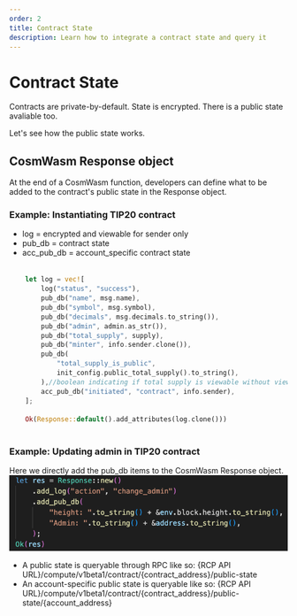 ```yaml
---
order: 2
title: Contract State
description: Learn how to integrate a contract state and query it
---
```


# Contract State

Contracts are private-by-default. State is encrypted. There is a public state avaliable too. 

Let's see how the public state works.
## CosmWasm Response object
At the end of a CosmWasm function, developers can define what to be added to the contract's public state in the Response object.


### Example: Instantiating TIP20 contract

- log = encrypted and viewable for sender only
- pub_db = contract state
- acc_pub_db = account_specific contract state


```rust

    let log = vec![
        log("status", "success"),
        pub_db("name", msg.name),
        pub_db("symbol", msg.symbol),
        pub_db("decimals", msg.decimals.to_string()),
        pub_db("admin", admin.as_str()),
        pub_db("total_supply", supply),
        pub_db("minter", info.sender.clone()),
        pub_db(
            "total_supply_is_public",
            init_config.public_total_supply().to_string(),
        ),//boolean indicating if total supply is viewable without viewing key
        acc_pub_db("initiated", "contract", info.sender),
    ];

    Ok(Response::default().add_attributes(log.clone()))
        
``` 

### Example: Updating admin in TIP20 contract
Here we directly add the pub_db items to the CosmWasm Response object.
![pubdb](../images/pubdb.png)


- A public state is queryable through RPC like so:
 {RCP API URL}/compute/v1beta1/contract/{contract_address}/public-state
-  An account-specific public state is queryable like so:
  {RCP API URL}/compute/v1beta1/contract/{contract_address}/public-state/{account_address}